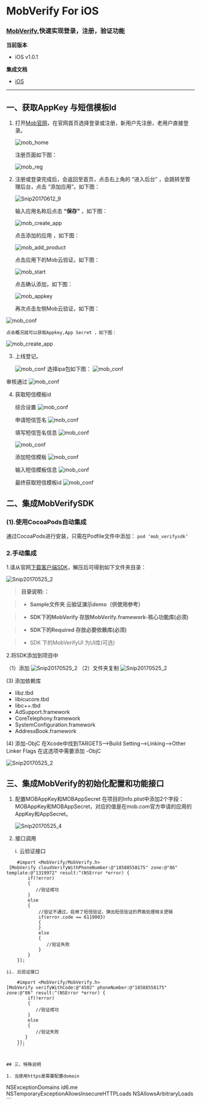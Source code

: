 # MobVerify For iOS
### [MobVerify](http://wiki.mob.com/mob云验证-for-ios/),快速实现登录，注册，验证功能

**当前版本**

- iOS v1.0.1

**集成文档**

- [iOS](http://wiki.mob.com/mobsdk/)

--------

## 一、获取AppKey 与短信模板Id
1. 打开[Mob官网](http://mob.com/)，在官网首页选择登录或注册，新用户先注册，老用户直接登录。
	
	![mob_home](http://wiki.mob.com/wp-content/uploads/2018/10/76B2999E-274D-4E03-8E64-5B1623879EDE.png)

	注册页面如下图：
	
	![mob_reg](http://wiki.mob.com/wp-content/uploads/2017/12/QQ234.png)

2. 注册或登录完成后，会返回至首页，点击右上角的 “进入后台” ，会跳转至管理后台，点击 “添加应用”。如下图：

	![Snip20170612_9](http://wiki.mob.com/wp-content/uploads/2019/02/D6D65AA1-3332-48A4-85CD-55A4663057DF.png)
	
	输入应用名称后点击 **“保存”** ，如下图：
	
	![mob_create_app](http://wiki.mob.com/wp-content/uploads/2019/02/03C5FA8D-C429-41CF-A163-291D7B0F038D.png)
	
	点击添加的应用 ，如下图：
	
	![mob_add_product](http://wiki.mob.com/wp-content/uploads/2019/02/AAE69D25-C9FB-4AD2-A514-B7333EB4BEA4.png)
	
	点击应用下的Mob云验证，如下图：
	
	![mob_start](http://wiki.mob.com/wp-content/uploads/2019/02/7F734CFA-9A3A-4793-98D7-C485F1E7C301.png)
	
	点击确认添加，如下图：
	
	![mob_appkey](http://wiki.mob.com/wp-content/uploads/2019/02/8DE9BC36-762B-4310-83A6-B532FBCE1F44.png)

    再次点击左侧Mob云验证，如下图：

  ![mob_conf](http://wiki.mob.com/wp-content/uploads/2019/02/297D35F6-7B6B-4FC1-8126-E74710E6D373.png)
  
  	点击概况就可以获取Appkey,App Secret ，如下图：
	
 ![mob_create_app](http://wiki.mob.com/wp-content/uploads/2019/02/6E6F658C-26BF-46C8-B1A3-90663EA6DF92.png)
	

3. 上线登记。

 	  ![mob_conf](http://wiki.mob.com/wp-content/uploads/2019/02/70C91A93-CE12-400F-8A00-F94B838E72D7.png)
 选择ipa包如下图：
 	  ![mob_conf](http://wiki.mob.com/wp-content/uploads/2019/02/55AA6215-4CC3-46E4-A890-06918B933F3F.png)
 
 审核通过
  	  ![mob_conf](http://wiki.mob.com/wp-content/uploads/2019/02/0807BEAD-96C3-4EBD-9544-316632B211B4.png)
  	  
4. 获取短信模板id
  	  
  	  综合设置
  	  ![mob_conf](http://wiki.mob.com/wp-content/uploads/2019/02/4F42B084-B7DA-462F-91F6-92B26A2AAE43.png)
  	  
  	  申请短信签名
  	  ![mob_conf](http://wiki.mob.com/wp-content/uploads/2019/02/A14CC615-5C07-4074-B57A-25D75CD059D6.png)
  	  
  	  填写短信签名信息
  	  ![mob_conf](http://wiki.mob.com/wp-content/uploads/2019/02/B0AA020A-E1B2-41A4-AE38-180DA4F4EADC.png)
  	  
  	 ![mob_conf](http://wiki.mob.com/wp-content/uploads/2019/02/5A2AE596-190E-4E6B-A29F-08D4F352417C.png)
  	 
  	 添加短信模板
	  ![mob_conf](http://wiki.mob.com/wp-content/uploads/2019/02/F028896C-D452-4E16-8289-1B8FA4FF3FF8.png)
	  	 
  	 输入短信模板信息
	  ![mob_conf](http://wiki.mob.com/wp-content/uploads/2019/02/1C4DE473-B8CF-431C-9189-D62836D27A85.png) 
	  
   最终获取短信模板id
	  ![mob_conf](http://wiki.mob.com/wp-content/uploads/2019/02/A2E50707-E10C-473A-AE96-D1F473314B8B.png) 

## 二、集成MobVerifySDK

### (1).使用CocoaPods自动集成

通过CocoaPods进行安装，只需在Podfile文件中添加：
	```
	   pod ‘mob_verifysdk’
	```


### 2.手动集成

1.请从官网[下载客户端SDK](http://mob.com/)，解压后可得到如下文件夹目录：

![Snip20170525_2](http://wiki.mob.com/wp-content/uploads/2019/02/C148F3E2-E7F1-414E-8787-7DB6694D3D25.png)


> **目录说明:：**

> * **Sample文件夹 云验证演示demo（供使用参考）**

> * **SDK下的MobVerify 存放MobVerify.framework-核心功能库(必须)**

> * **SDK下的Required 存放必要依赖库(必须)**

> * SDK 下的MobVerifyUI  为UI库(可选)

2.将SDK添加到项目中


（1）添加
    ![Snip20170525_2](http://wiki.mob.com/wp-content/uploads/2019/02/69D6CC47-432B-462A-8BEA-4F313C258C16.png)
    （2）文件夹复制
    ![Snip20170525_2](http://wiki.mob.com/wp-content/uploads/2019/02/DE46CC8B-35D3-43CE-BF8A-CA2504773B01.png)
    
 (3) 添加依赖库
 
*  libz.tbd
*  libicucore.tbd
*  libc++.tbd
*  AdSupport.framework
*  CoreTelephony.framework
*  SystemConfiguration.framework
*  AddressBook.framework

(4) 添加-ObjC
在Xcode中找到TARGETS–>Build Setting–>Linking–>Other Linker Flags 在这选项中需要添加 -ObjC

![Snip20170525_2](http://wiki.mob.com/wp-content/uploads/2019/02/25F5D352-8B34-40F8-BAB6-186492A25D28.png)


## 三、集成MobVerify的初始化配置和功能接口


1. 配置MOBAppKey和MOBAppSecret
在项目的Info.plist中添加2个字段：MOBAppKey和MOBAppSecret，对应的值是在mob.com官方申请的应用的AppKey和AppSecret。


	![Snip20170525_4](http://wiki.mob.com/wp-content/uploads/2019/02/83B56B51-CC43-4CED-BA0C-B306F4C31F5B.png)
	

2. 接口调用

	i. 云验证接口
```
	#import <MobVerify/MobVerify.h>
 [MobVerify cloudVerifyWithPhoneNumber:@"18588558175" zone:@"86" template:@"1319972" result:^(NSError *error) {
        if(!error)
        {
           //验证成功
        }
        else
        {
            //验证不通过，启用了短信验证，弹出短信验证的界面处理相关逻辑
            if(error.code == 6119003)
            {              
            }
            else
            {
               //验证失败
            }            
        }
    }];
```

	ii. 云验证接口
```
	#import <MobVerify/MobVerify.h>
[MobVerify verifyWithCode:@"4502" phoneNumber:@"18588558175" zone:@"86" result:^(NSError *error) {
        if(!error)
        {
           //验证成功
        }
        else
        {
           //验证失败
       }
    }];
    ```

	
## 三、特殊说明

1. 当使用https是需要配置domain

```
<?xml version="1.0" encoding="UTF-8"?>
<!DOCTYPE plist PUBLIC "-//Apple//DTD PLIST 1.0//EN" "http://www.apple.com/DTDs/PropertyList-1.0.dtd">
<plist version="1.0">
<dict>
	<key>NSExceptionDomains</key>
	<dict>
		<key>id6.me</key>
		<dict>
			<key>NSTemporaryExceptionAllowsInsecureHTTPLoads</key>
			<true/>
		</dict>
	</dict>
	<key>NSAllowsArbitraryLoads</key>
	<false/>
</dict>
</plist>
```






